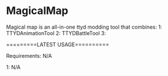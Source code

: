 # MagicalMap
Magical map is an all-in-one ttyd modding tool that combines: 
1: TTYDAnimationTool
2: TTYDBattleTool
3: 

=========LATEST USAGE==========

Requirements: N/A

1: N/A
